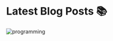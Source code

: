 # Latest Blog Posts 📚

<!-- BLOG-POST-LIST:START -->
<!-- BLOG-POST-LIST:END -->

![programming](https://i.giphy.com/media/5Zesu5VPNGJlm/giphy-downsized.gif)
